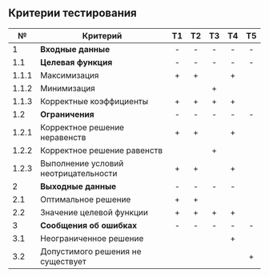 ## Критерии тестирования

| №     | Критерий                            | Т1 | Т2 | Т3 | Т4 | Т5 |
|-------|-------------------------------------|:--:|:--:|:--:|:--:|:--:|
| 1     | **Входные данные**                  | -  | -  | -  | -  | -  |
| 1.1   | **Целевая функция**                 | -  | -  | -  | -  | -  |
| 1.1.1 | Максимизация                        | +  | +  |    | +  |    |
| 1.1.2 | Минимизация                         |    |    | +  |    |    |
| 1.1.3 | Корректные коэффициенты             | +  | +  | +  | +  |    |
| 1.2   | **Ограничения**                     | -  | -  | -  | -  |-   |
| 1.2.1 | Корректное решение неравенств       | +  | +  |    | +  |    |
| 1.2.2 | Корректное решение равенств         |    |    | +  |    |    |
| 1.2.3 | Выполнение условий неотрицательности| +  | +  |    | +  |    |
| 2     | **Выходные данные**                 | -  | -  | -  | -  |    |
| 2.1   | Оптимальное решение                 | +  | +  |    |    |    |
| 2.2   | Значение целевой функции            | +  | +  | +  | +  |    |
| 3     | **Сообщения об ошибках**            | -  | -  | -  | -  | -  |
| 3.1   | Неограниченное решение              |    |    |    | +  |    |
| 3.2   | Допустимого решения не существует   |    |    |    |    |  + |
